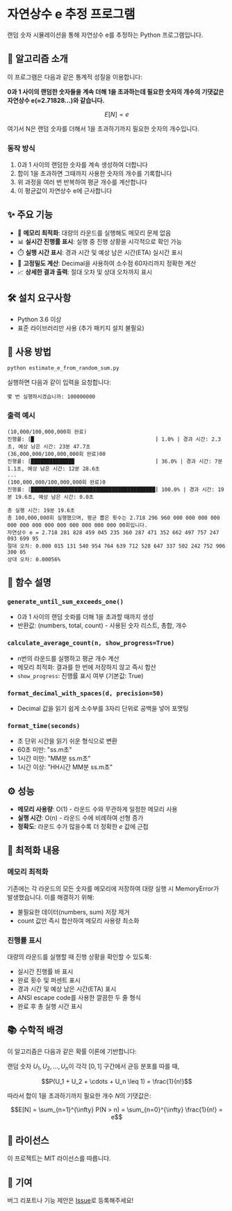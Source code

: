 # 자연상수 e 추정 프로그램

랜덤 숫자 시뮬레이션을 통해 자연상수 e를 추정하는 Python 프로그램입니다.

## 📖 알고리즘 소개

이 프로그램은 다음과 같은 통계적 성질을 이용합니다:

**0과 1 사이의 랜덤한 숫자들을 계속 더해 1을 초과하는데 필요한 숫자의 개수의 기댓값은 자연상수 e(≈2.71828...)와 같습니다.**

$$E[N] = e$$

여기서 N은 랜덤 숫자를 더해서 1을 초과하기까지 필요한 숫자의 개수입니다.

### 동작 방식

1. 0과 1 사이의 랜덤한 숫자를 계속 생성하여 더합니다
2. 합이 1을 초과하면 그때까지 사용한 숫자의 개수를 기록합니다
3. 위 과정을 여러 번 반복하여 평균 개수를 계산합니다
4. 이 평균값이 자연상수 e에 근사합니다

## ✨ 주요 기능

- 🚀 **메모리 최적화**: 대량의 라운드를 실행해도 메모리 문제 없음
- 📊 **실시간 진행률 표시**: 실행 중 진행 상황을 시각적으로 확인 가능
- ⏱️ **실행 시간 표시**: 경과 시간 및 예상 남은 시간(ETA) 실시간 표시
- 🎯 **고정밀도 계산**: Decimal을 사용하여 소수점 60자리까지 정확한 계산
- 📈 **상세한 결과 출력**: 절대 오차 및 상대 오차까지 표시

## 🛠️ 설치 요구사항

- Python 3.6 이상
- 표준 라이브러리만 사용 (추가 패키지 설치 불필요)

## 🚀 사용 방법

```bash
python estimate_e_from_random_sum.py
```

실행하면 다음과 같이 입력을 요청합니다:

```
몇 번 실행하시겠습니까: 100000000
```

### 출력 예시

```
(10,000/100,000,000회 완료)
진행률: [█                                       ] 1.0% | 경과 시간: 2.3초, 예상 남은 시간: 23분 47.7초
(36,000,000/100,000,000회 완료)00
진행률: [██████████████                          ] 36.0% | 경과 시간: 7분 1.1초, 예상 남은 시간: 12분 28.6초
...
(100,000,000/100,000,000회 완료)0
진행률: [████████████████████████████████████████] 100.0% | 경과 시간: 19분 19.6초, 예상 남은 시간: 0.0초

총 실행 시간: 19분 19.6초
총 100,000,000회 실행했으며, 평균 뽑은 횟수는 2.718 296 960 000 000 000 000 000 000 000 000 000 000 000 000 000 00회입니다.
자연상수 e = 2.718 281 828 459 045 235 360 287 471 352 662 497 757 247 093 699 95
절대 오차: 0.000 015 131 540 954 764 639 712 528 647 337 502 242 752 906 300 05
상대 오차: 0.00056%
```

## 📝 함수 설명

### `generate_until_sum_exceeds_one()`
- 0과 1 사이의 랜덤 숫롸를 더해 1을 초과할 때까지 생성
- 반환값: (numbers, total, count) - 사용된 숫자 리스트, 총합, 개수

### `calculate_average_count(n, show_progress=True)`
- n번의 라운드를 실행하고 평균 개수 계산
- 메모리 최적화: 결과를 한 번에 저장하지 않고 즉시 합산
- `show_progress`: 진행률 표시 여부 (기본값: True)

### `format_decimal_with_spaces(d, precision=50)`
- Decimal 값을 읽기 쉽게 소수부를 3자리 단위로 공백을 넣어 포맷팅

### `format_time(seconds)`
- 초 단위 시간을 읽기 쉬운 형식으로 변환
- 60초 미만: "ss.m초"
- 1시간 미만: "MM분 ss.m초"
- 1시간 이상: "HH시간 MM분 ss.m초"

## ⚙️ 성능

- **메모리 사용량**: O(1) - 라운드 수와 무관하게 일정한 메모리 사용
- **실행 시간**: O(n) - 라운드 수에 비례하여 선형 증가
- **정확도**: 라운드 수가 많을수록 더 정확한 $e$ 값에 근접

## 🔧 최적화 내용

### 메모리 최적화
기존에는 각 라운드의 모든 숫자를 메모리에 저장하여 대량 실행 시 MemoryError가 발생했습니다. 이를 해결하기 위해:
- 불필요한 데이터(numbers, sum) 저장 제거
- count 값만 즉시 합산하여 메모리 사용량 최소화

### 진행률 표시
대량의 라운드를 실행할 때 진행 상황을 확인할 수 있도록:
- 실시간 진행률 바 표시
- 완료 횟수 및 퍼센트 표시
- 경과 시간 및 예상 남은 시간(ETA) 표시
- ANSI escape code를 사용한 깔끔한 두 줄 형식
- 완료 후 총 실행 시간 표시

## 📚 수학적 배경

이 알고리즘은 다음과 같은 확률 이론에 기반합니다:

랜덤 숫자 $U_1, U_2, \ldots, U_n$이 각각 $[0,1]$ 구간에서 균등 분포를 따를 때,

$$P(U_1 + U_2 + \cdots + U_n \leq 1) = \frac{1}{n!}$$

따라서 합이 1을 초과하기까지 필요한 개수 $N$의 기댓값은:

$$E[N] = \sum_{n=1}^{\infty} P(N > n) = \sum_{n=0}^{\infty} \frac{1}{n!} = e$$

## 📄 라이선스

이 프로젝트는 MIT 라이선스를 따릅니다.

## 🤝 기여

버그 리포트나 기능 제안은 [Issue](https://github.com/imsang27/Monte-Carlo-e-Estimation/issues)로 등록해주세요!
